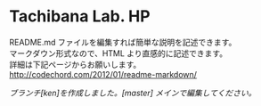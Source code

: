 # Tachibana Lab. HP
README.md ファイルを編集すれば簡単な説明を記述できます。  
マークダウン形式なので、HTML より直感的に記述できます。  
詳細は下記ページからお願いします。  
http://codechord.com/2012/01/readme-markdown/

_ブランチ[ken]を作成しました。[master] メインで編集してください。_
